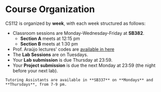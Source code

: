 # Course Organization

CS112 is organized by **week**, with each week structured as follows:

- Classroom sessions are Monday-Wednesday-Friday at **SB382**.
  - **Section A** meets at 12:15 pm
  - **Section B** meets at 1:30 pm
- Prof. Araújo lectures' codes are [available in here](https://github.com/25fa-cs112/codes4classes)
- The **Lab Sessions** are on Tuesdays.
- Your **Lab submission** is due Thursday at 23:59.
- Your **Project submission** is due the next Monday at 23:59 (the night before your next lab).

```{hint}
Tutoring Assistants are available in **SB337** on **Mondays** and **Thursdays**, from 7-9 pm.
```
